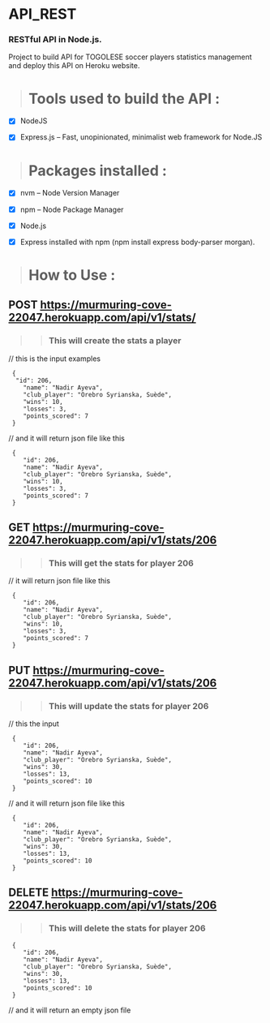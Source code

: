 # API_REST


### RESTful API in Node.js.


Project to build API for TOGOLESE soccer players statistics management and deploy this API on Heroku website.


> # Tools used to build the API :

- [x] NodeJS

- [x] Express.js – Fast, unopinionated, minimalist web framework for Node.JS

> # Packages installed :

- [x] nvm – Node Version Manager

- [x] npm – Node Package Manager

- [x] Node.js

- [x] Express installed with npm (npm install express body-parser morgan).

> # How to Use :

## POST https://murmuring-cove-22047.herokuapp.com/api/v1/stats/

>> ### This will create the stats a player

// this is the input examples

```
 {
  "id": 206,
    "name": "Nadir Ayeva",
    "club_player": "Orebro Syrianska, Suède",
    "wins": 10,
    "losses": 3,
    "points_scored": 7     
 }
```  
  
// and it will return json file like this
```
 {
    "id": 206,
    "name": "Nadir Ayeva",
    "club_player": "Orebro Syrianska, Suède",
    "wins": 10,
    "losses": 3,
    "points_scored": 7
 }
 ``` 
## GET https://murmuring-cove-22047.herokuapp.com/api/v1/stats/206

>> ### This will get the stats for player 206

// it will return json file like this
```
 {
    "id": 206,
    "name": "Nadir Ayeva",
    "club_player": "Orebro Syrianska, Suède",
    "wins": 10,
    "losses": 3,
    "points_scored": 7
 }
  ```
## PUT https://murmuring-cove-22047.herokuapp.com/api/v1/stats/206

>> ### This will update the stats for player 206

// this the input 
```
 {
    "id": 206,
    "name": "Nadir Ayeva",
    "club_player": "Orebro Syrianska, Suède",
    "wins": 30,
    "losses": 13,
    "points_scored": 10
 }
 ``` 
// and it will return json file like this
```
 {
    "id": 206,
    "name": "Nadir Ayeva",
    "club_player": "Orebro Syrianska, Suède",
    "wins": 30,
    "losses": 13,
    "points_scored": 10
 }
 ```
## DELETE https://murmuring-cove-22047.herokuapp.com/api/v1/stats/206

>> ### This will delete the stats for player 206
```
 {
    "id": 206,
    "name": "Nadir Ayeva",
    "club_player": "Orebro Syrianska, Suède",
    "wins": 30,
    "losses": 13,
    "points_scored": 10
 }
 ``` 
// and it will return an empty json file
